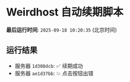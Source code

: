 # Weirdhost 自动续期脚本

**最后运行时间**: `2025-09-18 10:20:35` (北京时间)

## 运行结果

- 服务器 `1d308dcb`: ✅ 续期成功
- 服务器 `ae1d37bb`: 💥 点击按钮出错
